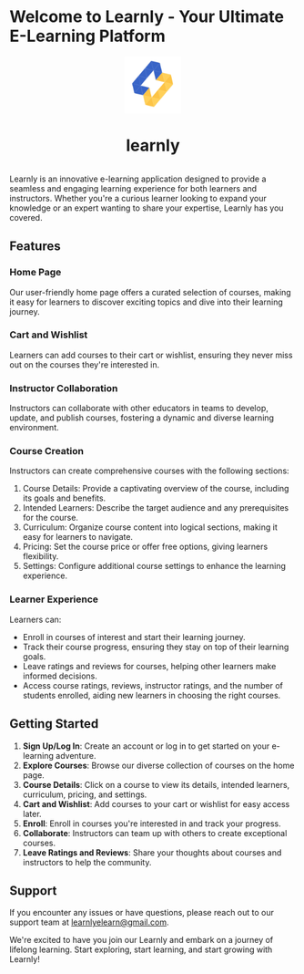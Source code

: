# Welcome to Learnly - Your Ultimate E-Learning Platform

<div style='display:flex;align-items:center;flex-direction:column;'>
<img src="./src/assets/logo-icon.png" alt="Learnly Logo" width="100"/>
<h1>learnly</h1>
</div>

Learnly is an innovative e-learning application designed to provide a seamless and engaging learning experience for both learners and instructors. Whether you're a curious learner looking to expand your knowledge or an expert wanting to share your expertise, Learnly has you covered.

## Features

### Home Page

Our user-friendly home page offers a curated selection of courses, making it easy for learners to discover exciting topics and dive into their learning journey.

### Cart and Wishlist

Learners can add courses to their cart or wishlist, ensuring they never miss out on the courses they're interested in.

### Instructor Collaboration

Instructors can collaborate with other educators in teams to develop, update, and publish courses, fostering a dynamic and diverse learning environment.

### Course Creation

Instructors can create comprehensive courses with the following sections:

1. Course Details: Provide a captivating overview of the course, including its goals and benefits.
2. Intended Learners: Describe the target audience and any prerequisites for the course.
3. Curriculum: Organize course content into logical sections, making it easy for learners to navigate.
4. Pricing: Set the course price or offer free options, giving learners flexibility.
5. Settings: Configure additional course settings to enhance the learning experience.

### Learner Experience

Learners can:

- Enroll in courses of interest and start their learning journey.
- Track their course progress, ensuring they stay on top of their learning goals.
- Leave ratings and reviews for courses, helping other learners make informed decisions.
- Access course ratings, reviews, instructor ratings, and the number of students enrolled, aiding new learners in choosing the right courses.

## Getting Started

1. **Sign Up/Log In**: Create an account or log in to get started on your e-learning adventure.
2. **Explore Courses**: Browse our diverse collection of courses on the home page.
3. **Course Details**: Click on a course to view its details, intended learners, curriculum, pricing, and settings.
4. **Cart and Wishlist**: Add courses to your cart or wishlist for easy access later.
5. **Enroll**: Enroll in courses you're interested in and track your progress.
6. **Collaborate**: Instructors can team up with others to create exceptional courses.
7. **Leave Ratings and Reviews**: Share your thoughts about courses and instructors to help the community.

## Support

If you encounter any issues or have questions, please reach out to our support team at learnlyelearn@gmail.com.

We're excited to have you join our Learnly and embark on a journey of lifelong learning. Start exploring, start learning, and start growing with Learnly!
